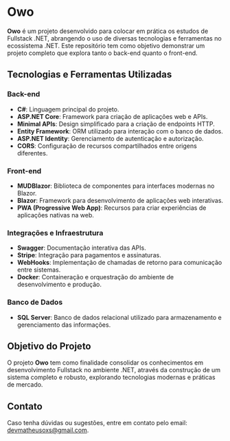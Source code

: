 # Owo

**Owo** é um projeto desenvolvido para colocar em prática os estudos de Fullstack .NET, abrangendo o uso de diversas tecnologias e ferramentas no ecossistema .NET. Este repositório tem como objetivo demonstrar um projeto completo que explora tanto o back-end quanto o front-end.

## Tecnologias e Ferramentas Utilizadas

### Back-end

- **C#**: Linguagem principal do projeto.
- **ASP.NET Core**: Framework para criação de aplicações web e APIs.
- **Minimal APIs**: Design simplificado para a criação de endpoints HTTP.
- **Entity Framework**: ORM utilizado para interação com o banco de dados.
- **ASP.NET Identity**: Gerenciamento de autenticação e autorização.
- **CORS**: Configuração de recursos compartilhados entre origens diferentes.

### Front-end

- **MUDBlazor**: Biblioteca de componentes para interfaces modernas no Blazor.
- **Blazor**: Framework para desenvolvimento de aplicações web interativas.
- **PWA (Progressive Web App)**: Recursos para criar experiências de aplicações nativas na web.

### Integrações e Infraestrutura

- **Swagger**: Documentação interativa das APIs.
- **Stripe**: Integração para pagamentos e assinaturas.
- **WebHooks**: Implementação de chamadas de retorno para comunicação entre sistemas.
- **Docker**: Containeração e orquestração do ambiente de desenvolvimento e produção.

### Banco de Dados

- **SQL Server**: Banco de dados relacional utilizado para armazenamento e gerenciamento das informações.

## Objetivo do Projeto

O projeto **Owo** tem como finalidade consolidar os conhecimentos em desenvolvimento Fullstack no ambiente .NET, através da construção de um sistema completo e robusto, explorando tecnologias modernas e práticas de mercado.

## Contato

Caso tenha dúvidas ou sugestões, entre em contato pelo email: [devmatheusoxs@gmail.com](mailto\:devmatheusoxs@gmail.com).
